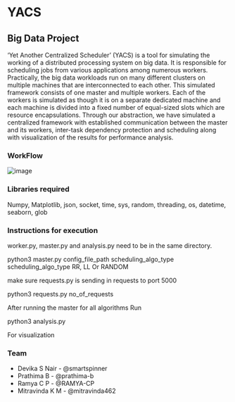# YACS
## Big Data Project
‘Yet Another Centralized Scheduler’ (YACS) is a tool for simulating the working of a distributed processing system on big data. It is responsible for scheduling jobs from various applications among numerous workers. Practically, the big data workloads run on many different clusters on multiple machines that are interconnected to each other. This simulated framework consists of one master and multiple workers. Each of the workers is simulated as though it is on a separate dedicated machine and each machine is divided into a fixed number of equal-sized slots which are resource encapsulations. Through our abstraction, we have simulated a centralized framework with established communication between the master and its workers, inter-task dependency protection and scheduling along with visualization of the results for performance analysis.

### WorkFlow
![image](https://user-images.githubusercontent.com/48626414/124972196-b215b900-e047-11eb-91f3-cb094d043010.png)


### Libraries required
Numpy,
Matplotlib,
json,
socket,
time,
sys,
random,
threading,
os,
datetime,
seaborn,
glob

### Instructions for execution

worker.py, master.py and analysis.py need to be in the same directory. 

python3 master.py config_file_path scheduling_algo_type
scheduling_algo_type RR, LL Or RANDOM

make sure requests.py is sending in requests to port 5000

python3 requests.py no_of_requests

After running the master for all algorithms Run

python3 analysis.py

For visualization

### Team
  * Devika S Nair - @smartspinner
  * Prathima B - @prathima-b
  * Ramya C P - @RAMYA-CP
  * Mitravinda K M - @mitravinda462

